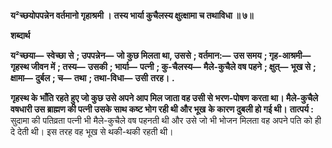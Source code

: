 **य²च्छयोपपन्नेन वर्तमानो गृहाश्रमी ।** **तस्य भार्या कुचैलस्य क्षुत्क्षामा च तथाविधा ॥ ७॥** 

**शब्दार्थ** 

**य²च्छया—** **स्वेच्छा से** **; उपपन्नेन—** **जो कुछ मिलता था, उससे** **; वर्तमान:—** **उस समय** **; गृह-आश्रमी—** **गृहस्थ जीवन में** **; तस्य—** **उसकी** **; भार्या—** **पत्नी** **; कु-चैलस्य—** **मैले-कुचैले वष पहने** **; क्षुत्—** **भूख से** **; क्षामा—** **दुर्बल** **; च—** **तथा** **; तथा-विधा—** **उसी** **तरह।** **.** 

**गृहस्थ के भाँति रहते हुए जो कुछ उसे अपने आप मिल जाता वह उसी से भरण-पोषण** **करता था। मैले-कुचैले वषधारी उस ब्राह्मण की पत्नी उसके साथ कष्ट भोग रही थी और भूख** **के कारण दुबली हो गई थी।** **तात्पर्य :** सुदामा की पतिव्रता पत्नी भी मैले-कुचैले वष पहनती थी और उसे जो भी भोजन मिलता वह अपने पति को ही दे देती थी। इस तरह वह भूख से थकी-थकी रहती थी।  